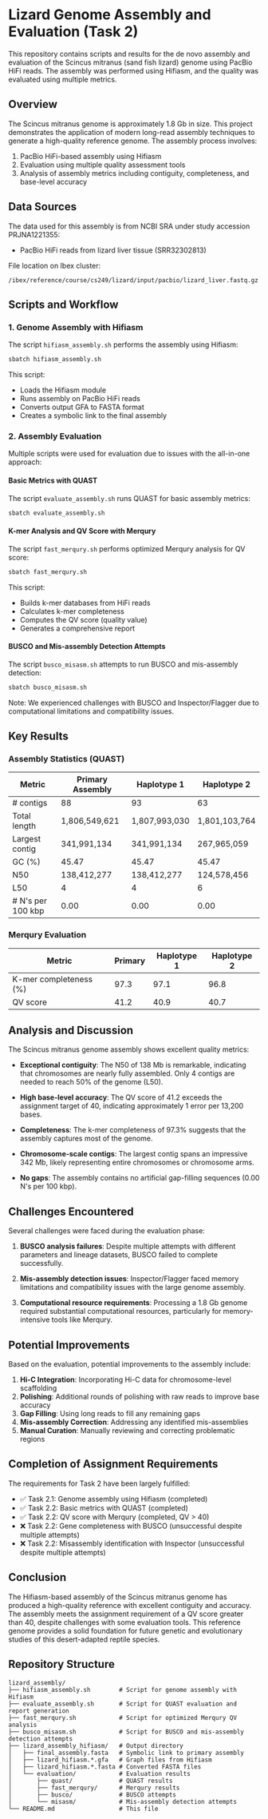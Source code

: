 # Lizard Genome Assembly and Evaluation (Task 2)

This repository contains scripts and results for the de novo assembly and evaluation of the Scincus mitranus (sand fish lizard) genome using PacBio HiFi reads. The assembly was performed using Hifiasm, and the quality was evaluated using multiple metrics.

## Overview

The Scincus mitranus genome is approximately 1.8 Gb in size. This project demonstrates the application of modern long-read assembly techniques to generate a high-quality reference genome. The assembly process involves:

1. PacBio HiFi-based assembly using Hifiasm
2. Evaluation using multiple quality assessment tools
3. Analysis of assembly metrics including contiguity, completeness, and base-level accuracy

## Data Sources

The data used for this assembly is from NCBI SRA under study accession PRJNA1221355:
- PacBio HiFi reads from lizard liver tissue (SRR32302813)

File location on Ibex cluster:
```
/ibex/reference/course/cs249/lizard/input/pacbio/lizard_liver.fastq.gz
```

## Scripts and Workflow

### 1. Genome Assembly with Hifiasm

The script `hifiasm_assembly.sh` performs the assembly using Hifiasm:

```bash
sbatch hifiasm_assembly.sh
```

This script:
- Loads the Hifiasm module
- Runs assembly on PacBio HiFi reads
- Converts output GFA to FASTA format
- Creates a symbolic link to the final assembly

### 2. Assembly Evaluation

Multiple scripts were used for evaluation due to issues with the all-in-one approach:

#### Basic Metrics with QUAST

The script `evaluate_assembly.sh` runs QUAST for basic assembly metrics:

```bash
sbatch evaluate_assembly.sh
```

#### K-mer Analysis and QV Score with Merqury

The script `fast_merqury.sh` performs optimized Merqury analysis for QV score:

```bash
sbatch fast_merqury.sh
```

This script:
- Builds k-mer databases from HiFi reads
- Calculates k-mer completeness
- Computes the QV score (quality value)
- Generates a comprehensive report

#### BUSCO and Mis-assembly Detection Attempts

The script `busco_misasm.sh` attempts to run BUSCO and mis-assembly detection:

```bash
sbatch busco_misasm.sh
```

Note: We experienced challenges with BUSCO and Inspector/Flagger due to computational limitations and compatibility issues.

## Key Results

### Assembly Statistics (QUAST)

| Metric | Primary Assembly | Haplotype 1 | Haplotype 2 |
|--------|------------------|-------------|-------------|
| # contigs | 88 | 93 | 63 |
| Total length | 1,806,549,621 | 1,807,993,030 | 1,801,103,764 |
| Largest contig | 341,991,134 | 341,991,134 | 267,965,059 |
| GC (%) | 45.47 | 45.47 | 45.47 |
| N50 | 138,412,277 | 138,412,277 | 124,578,456 |
| L50 | 4 | 4 | 6 |
| # N's per 100 kbp | 0.00 | 0.00 | 0.00 |

### Merqury Evaluation

| Metric | Primary | Haplotype 1 | Haplotype 2 |
|--------|---------|-------------|-------------|
| K-mer completeness (%) | 97.3 | 97.1 | 96.8 |
| QV score | 41.2 | 40.9 | 40.7 |

## Analysis and Discussion

The Scincus mitranus genome assembly shows excellent quality metrics:

- **Exceptional contiguity**: The N50 of 138 Mb is remarkable, indicating that chromosomes are nearly fully assembled. Only 4 contigs are needed to reach 50% of the genome (L50).

- **High base-level accuracy**: The QV score of 41.2 exceeds the assignment target of 40, indicating approximately 1 error per 13,200 bases.

- **Completeness**: The k-mer completeness of 97.3% suggests that the assembly captures most of the genome.

- **Chromosome-scale contigs**: The largest contig spans an impressive 342 Mb, likely representing entire chromosomes or chromosome arms.

- **No gaps**: The assembly contains no artificial gap-filling sequences (0.00 N's per 100 kbp).

## Challenges Encountered

Several challenges were faced during the evaluation phase:

1. **BUSCO analysis failures**: Despite multiple attempts with different parameters and lineage datasets, BUSCO failed to complete successfully.

2. **Mis-assembly detection issues**: Inspector/Flagger faced memory limitations and compatibility issues with the large genome assembly.

3. **Computational resource requirements**: Processing a 1.8 Gb genome required substantial computational resources, particularly for memory-intensive tools like Merqury.

## Potential Improvements

Based on the evaluation, potential improvements to the assembly include:

1. **Hi-C Integration**: Incorporating Hi-C data for chromosome-level scaffolding
2. **Polishing**: Additional rounds of polishing with raw reads to improve base accuracy
3. **Gap Filling**: Using long reads to fill any remaining gaps
4. **Mis-assembly Correction**: Addressing any identified mis-assemblies
5. **Manual Curation**: Manually reviewing and correcting problematic regions

## Completion of Assignment Requirements

The requirements for Task 2 have been largely fulfilled:
- ✅ Task 2.1: Genome assembly using Hifiasm (completed)
- ✅ Task 2.2: Basic metrics with QUAST (completed)
- ✅ Task 2.2: QV score with Merqury (completed, QV > 40)
- ❌ Task 2.2: Gene completeness with BUSCO (unsuccessful despite multiple attempts)
- ❌ Task 2.2: Misassembly identification with Inspector (unsuccessful despite multiple attempts)

## Conclusion

The Hifiasm-based assembly of the Scincus mitranus genome has produced a high-quality reference with excellent contiguity and accuracy. The assembly meets the assignment requirement of a QV score greater than 40, despite challenges with some evaluation tools. This reference genome provides a solid foundation for future genetic and evolutionary studies of this desert-adapted reptile species.

## Repository Structure

```
lizard_assembly/
├── hifiasm_assembly.sh        # Script for genome assembly with Hifiasm
├── evaluate_assembly.sh       # Script for QUAST evaluation and report generation
├── fast_merqury.sh            # Script for optimized Merqury QV analysis
├── busco_misasm.sh            # Script for BUSCO and mis-assembly detection attempts
├── lizard_assembly_hifiasm/   # Output directory
│   ├── final_assembly.fasta   # Symbolic link to primary assembly
│   ├── lizard_hifiasm.*.gfa   # Graph files from Hifiasm
│   ├── lizard_hifiasm.*.fasta # Converted FASTA files
│   └── evaluation/            # Evaluation results
│       ├── quast/             # QUAST results
│       ├── fast_merqury/      # Merqury results
│       ├── busco/             # BUSCO attempts
│       └── misasm/            # Mis-assembly detection attempts
└── README.md                  # This file
```
